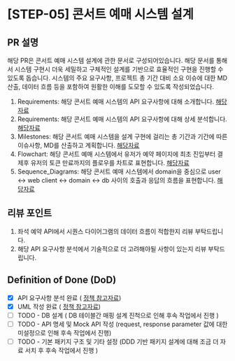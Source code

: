 <!--
  제목은 [(과제 STEP)] (작업한 내용) 로 작성해 주세요
  예시: [STEP-5] 이커머스 시스템 설계 
-->
# [STEP-05] 콘서트 예매 시스템 설계

## PR 설명
<!-- 해당 PR이 왜 발생했고, 어떤부분에 대한 작업인지 작성해주세요. -->
해당 PR은 콘서트 예매 시스템 설계에 관한 문서로 구성되어있습니다. 해당 문서를 통해서 시스템 구현시 더욱 세밀하고 구체적인 설계를 기반으로 효율적인 구현을 진행할 수 있도록 돕습니다. 
시스템의 주요 요구사항, 프로젝트 총 기간 대비 소요 이슈에 대한 MD 산출, 데이터 흐름 등을 포함하여 원활한 이해를 도모할 수 있도록 작성되었습니다.

1. Requirements: 해당 콘서트 예매 시스템의 API 요구사항에 대해 소개합니다.
[해당자료]((https://github.com/kimseonkyoung/hhplus-concert-reservation/wiki/01.-%EC%9A%94%EA%B5%AC%EC%82%AC%ED%95%AD))
2. Requirements: 해당 콘서트 예매 시스템의 API 요구사항에 대해 상세 분석합니다.
[해당자료]((https://github.com/kimseonkyoung/hhplus-concert-reservation/wiki/02.-%EC%9A%94%EA%B5%AC%EC%82%AC%ED%95%AD-%EB%B6%84%EC%84%9D))
3. Milestones: 해당 콘서트 예매 시스템을 설계 구현에 걸리는 총 기간과 기간에 따른 이슈사항, MD를 산출하고 계획합니다.
[해당자료]((https://github.com/kimseonkyoung/hhplus-concert-reservation/wiki/03.-%EB%A7%88%EC%9D%BC%EC%8A%A4%ED%86%A4))
4. Flowchart: 해당 콘서트 예매 시스템에서 유저가 예약 페이지에 최초 진입부터 결제후 유저의 토큰 만료까지의 플로우를 차트로 표현합니다.
[해당자료]((https://github.com/kimseonkyoung/hhplus-concert-reservation/wiki/04.-%ED%94%8C%EB%A1%9C%EC%9A%B0-%EC%B0%A8%ED%8A%B8))
5. Sequence_Diagrams: 해당 콘서트 예매 시스템에서 domain을 중심으로 user <-> web client <-> domain <-> db 사이의 호출과 응답의 흐름을 표현합니다.
[해당자료]((https://github.com/kimseonkyoung/hhplus-concert-reservation/wiki/05.-%EC%8B%9C%ED%80%80%EC%8A%A4-%EB%8B%A4%EC%9D%B4%EC%96%B4%EA%B7%B8%EB%9E%A8))

## 리뷰 포인트
<!-- 
    리뷰어가 함께 고민해주었으면 하는 내용을 간략하게 기재해주세요.
    커밋 링크가 포함되면, 더욱이 효과적일 거예요! 
-->
1. 좌석 예약 API에서 시퀀스 다이어그램의 데이터 흐름이 적합한지 리뷰 부탁드립니다.
2. 해당 API 요구사항 분석에서 기술적으로 더 고려해야될 사항이 있는지 리뷰 부탁드립니다.

## Definition of Done (DoD)
<!--
    DOD 란 해당 작업을 완료했다고 간주하기 위해 충족해야 하는 기준을 의미합니다.
    어떤 기능을 위해 어떤 요구사항을 만족하였으며, 어떤 테스트를 수행했는지 등을 명확하게 체크리스트로 기재해 주세요.
    리뷰어 입장에서, 모든 맥락을 파악하기 이전에 작업의 성숙도/완성도를 파악하는 데에 도움이 됩니다.
    만약 계획되거나 연관 작업이나 파생 작업이 존재하는데, 이후로 미뤄지는 경우 TODO -, 사유와 함께 적어주세요.

    ex:
    - [x] 상품 도메인 모델 구조 설계 완료 ( [정책 참고자료](관련 문서 링크) )
    - [x] 상품 재고 차감 로직 유닛/통합 테스트 완료
    - [ ] TODO - 상품 주문 로직 개발 ( 정책 미수립으로 인해 후속 작업에서 진행 )
-->
- [x] API 요구사항 분석 완료 ( [정책 참고자료](https://github.com/kimseonkyoung/hhplus-concert-reservation/wiki/05.-%EC%8B%9C%ED%80%80%EC%8A%A4-%EB%8B%A4%EC%9D%B4%EC%96%B4%EA%B7%B8%EB%9E%A8))
- [x] UML 작성 완료 ( [정책 참고자료](https://github.com/kimseonkyoung/hhplus-concert-reservation/wiki/02.-%EC%9A%94%EA%B5%AC%EC%82%AC%ED%95%AD-%EB%B6%84%EC%84%9D ))
- [ ] TODO - DB 설계 ( DB 테이블간 매핑 설계 진척으로 인해 후속 작업에서 진행 )
- [ ] TODO - API 명세 및 Mock API 작성 (request, response parameter 값에 대한 미설정으로 인해 후속 작업에서 진행)
- [ ] TODO - 기본 패키지 구조 및 기타 설정 (DDD 기반 패키지 설계에 대해 조금 더 자료 서치 후 후속 작업에서 진행 )
